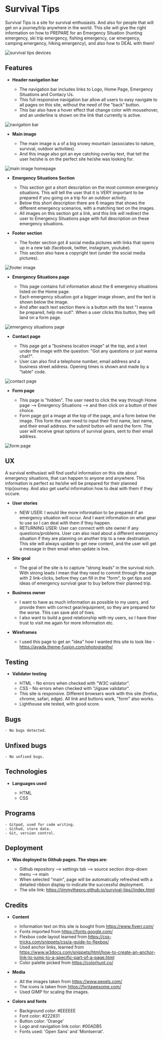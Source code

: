 # **Survival Tips**
Survival Tips is a site for survival enthusiasts. And also for people that will get on a journey/trip anywhere in the world. 
This site will give the right information on how to PREPARE for an Emergency Situation (hunting emergency, ski trip emergency, fishing emergency, 
car emergency, camping emergency, hiking emergency), and also how to DEAL with them!

![survival tips devices](../assets/images/survival-tips-screen.jpg)

## Features

* **Header navigation bar**

    - The navigation bar includes links to Logo, Home Page, Emergency Situations and Contacy Us.
    - This full responsive navigation bar allow all users to easy navigate to all pages on this site, without the need of the "back" button.
    - This bar also have a hover effect that change color with mousehover, and an underline is shown on the link that currently is active.

![navigation bar](../assets/images/navigation-bar.jpg)

* **Main image**

    - The main image is a of a big snowy mountain (associates to nature, survival, outdoor activities).
    - And this image also got an eye catching overlay text, that tell the user he/she is on the perfect site he/she was looking for.

![main image homepage](../assets/images/main-image.jpg)

* **Emergency Situations Section**

    - This section got a short description on the most common emergency situations. This will tell the user that it is VERY important to be prepared if you going on a trip for an outdoor activity.
    - Below this short description there are 6 images that shows the different emergency scenarios, with a matching text on the images.
    - All images on this section got a link, and this link will redirect the user to Emergency Situations page with full description on these emergency situations.

* **Footer section**

    - The footer section got 4 social media pictures with links that opens up in a new tab (facebook, twitter, instagram, youtube).
    - This section also have a copyright text (under the social media pictures).

![footer image](../assets/images/footer-image.jpg)

* **Emergency Situations page**

    - This page contains full information about the 6 emergency situations listed on the Home page.
    - Each emergency situation got a bigger image shown, and the text is shown below the image.
    - And after each text section there is a button with the text "I wanna be prepared, help me out!". When a user clicks this button, they will land on a form page.

![emergency situations page](../assets/images/emergency-page-screen.jpg)

* **Contact page**

    - This page got a "business location image" at the top, and a text under the image with the question: "Got any questions or just wanna chat?".
    - User can also find a telephone number, email address and a business street address. Opening times is shown and made by a "table" code.

![contact page](../assets/images/contact-page-info.jpg)

* **Form page**

    - This page is "hidden". The user need to click the way through Home page --> Emergency Situations --> and then click on a button of their choice.
    - Form page got a image at the top of the page, and a form below the image. This form the user need to input their first name, last name, and their email address. the submit button will send the form. The user will receive great options of survival gears, sent to their email address.

![form page](../assets/images/form-page.jpg)

## UX

A survival enthusiast will find useful information on this site about emergency situations, that can happen to anyone and anywhere. This information is perfect so he/she will be prepared for their planned trip/journey. And also get useful information how to deal with them if they occure.

* **User stories**

    - NEW USER: I would like more information to be prepared if an emergency situation will occur. And I want information on what gear to use so I can deal with them if they happen.
    - RETURNING USER: User can connect with site owner if any questions/problems. User can also read about a different emergency situation if they are planning on another trip to a new destination. This site will always update to get new content, and the user will get a message in their email when update is live.

* **Site goal**

    - The goal of the site is to capture "strong leads" in the survival nich. With strong leads I mean that they need to commit through the page with 2 link-clicks, before they can fill in the "form", to get tips and ideas of emergency survival gear to buy before their planned trip.

* **Business owner**

    - I want to have as much information as possible to my users, and provide them with correct gear/equipment, so they are prepared for the worse. This can save alot of lives.
    - I also want to build a good relationship with my users, so I have thier trust to visit me again for more information etc.

* **Wireframes**

    - I used this page to get an "idea" how I wanted this site to look like - https://avada.theme-fusion.com/photography/

## Testing

* **Validator testing**

    - HTML - No errors when checked with "W3C validator".
    - CSS - No errors when checked with "Jigsaw validator".
    - This site is responsive. Different browsers work with this site (firefox, chrome, safari, edge). All link and buttons work, "form" also works.
    - Lighthouse site tested, with good score.

## Bugs

    - No bugs detected.

## Unfixed bugs

    - No unfixed bugs.

## Technologies

* **Languages used**

    - HTML
    - CSS

## Programs

    - Gitpod, used for code writing.
    - Githud, store data.
    - Git, version control.

## Deployment

* **Was deployed to Github pages. The steps are:**

    - Github repository --> settings tab --> source section drop-down menu --> main
    - When selected "main", page will be automatically refreshed with a detailed ribbon display to indicate the successful deployment.
    - The site link: https://jimmythepro.github.io/survival-tips//index.html

## Credits

* **Content**

    - Information text on this site is bought from https://www.fiverr.com/
    - Fonts imported from https://fonts.google.com/
    - Flexbox code layout learned from https://css-tricks.com/snippets/css/a-guide-to-flexbox/
    - Used anchor links, learned from https://www.w3docs.com/snippets/html/how-to-create-an-anchor-link-to-jump-to-a-specific-part-of-a-page.html
    - Color palette picked from https://colorhunt.co/

* **Media**

    - All the images taken from https://www.pexels.com/
    - The icons is taken from https://fontawesome.com/
    - Used GIMP for scaling the images.

* **Colors and fonts**

    - Background color: #EEEEEE
    - Font color: #222831
    - Button color: 'Orange'
    - Logo and navigation link color: #00ADB5
    - Fonts used: 'Open Sans' and 'Montserrat'.





